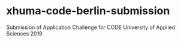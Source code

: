 # xhuma-code-berlin-submission
Submission of Application Challenge for CODE University of Applied Sciences 2019
